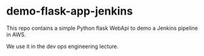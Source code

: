 # demo-flask-app-jenkins

This repo contains a simple Python flask WebApi to demo a Jenkins pipeline in AWS.

We use it in the dev ops engineering lecture.
